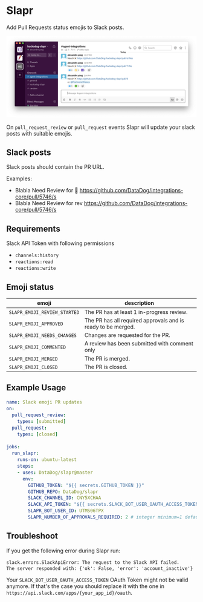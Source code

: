 # Slapr

Add Pull Requests status emojis to Slack posts.

<img src="docs/images/example_screenshot.png"  alt="Example Screenshot" />

On `pull_request_review` or `pull_request` events Slapr will update your slack posts with suitable emojis.

## Slack posts

Slack posts should contain the PR URL.

Examples:

- Blabla Need Review for :eyes: https://github.com/DataDog/integrations-core/pull/5746/s
- Blabla Need Review for rev https://github.com/DataDog/integrations-core/pull/5746/s

## Requirements

Slack API Token with following permissions

- `channels:history`
- `reactions:read`
- `reactions:write`

## Emoji status

| emoji                        | description                                                  |
|------------------------------|--------------------------------------------------------------|
| `SLAPR_EMOJI_REVIEW_STARTED` | The PR has at least 1 in-progress review.                    |
| `SLAPR_EMOJI_APPROVED`             | The PR has all required approvals and is ready to be merged. |
| `SLAPR_EMOJI_NEEDS_CHANGES`        | Changes are requested for the PR.                            |
| `SLAPR_EMOJI_COMMENTED`            | A review has been submitted with comment only                |
| `SLAPR_EMOJI_MERGED`               | The PR is merged.                                            |
| `SLAPR_EMOJI_CLOSED`               | The PR is closed.                                            |

## Example Usage

```yaml
name: Slack emoji PR updates
on:
  pull_request_review:
    types: [submitted]
  pull_request:
    types: [closed]

jobs:
  run_slapr:
    runs-on: ubuntu-latest
    steps:
    - uses: DataDog/slapr@master
      env:
        GITHUB_TOKEN: "${{ secrets.GITHUB_TOKEN }}"
        GITHUB_REPO: DataDog/slapr
        SLACK_CHANNEL_ID: CNY5XCHAA
        SLACK_API_TOKEN: "${{ secrets.SLACK_BOT_USER_OAUTH_ACCESS_TOKEN }}"
        SLAPR_BOT_USER_ID: UTMS06TPX
        SLAPR_NUMBER_OF_APPROVALS_REQUIRED: 2 # integer minimum=1 default=1. The number of approvals that are required for the approval emoji to be added in Slack
```

## Troubleshoot

If you get the following error during Slapr run:
```
slack.errors.SlackApiError: The request to the Slack API failed.
The server responded with: {'ok': False, 'error': 'account_inactive'}
```

Your `SLACK_BOT_USER_OAUTH_ACCESS_TOKEN` OAuth Token might not be valid anymore. If that's the case you should replace it with the one in `https://api.slack.com/apps/{your_app_id}/oauth`.
